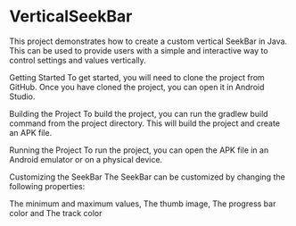 # VerticalSeekBar
This project demonstrates how to create a custom vertical SeekBar in Java. This can be used to provide users with a simple and interactive way to control settings and values vertically.

Getting Started
To get started, you will need to clone the project from GitHub. Once you have cloned the project, you can open it in Android Studio.

Building the Project
To build the project, you can run the gradlew build command from the project directory. This will build the project and create an APK file.

Running the Project
To run the project, you can open the APK file in an Android emulator or on a physical device.

Customizing the SeekBar
The SeekBar can be customized by changing the following properties:

The minimum and maximum values,
The thumb image,
The progress bar color and
The track color
